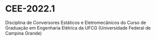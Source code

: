 # CEE-2022.1
Disciplina de Conversores Estáticos e Eletromecânicos do Curso de Graduação em Engenharia Elétrica da UFCG (Universidade Federal de Campina Grande)
